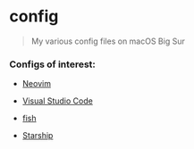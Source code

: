 # config

> My various config files on macOS Big Sur

### Configs of interest:

- [Neovim](.config/nvim/init.vim)
- [Visual Studio Code](Library/Application%20Support/Code/User)

- [fish](.config/fish/config.fish)
- [Starship](.config/starship.toml)
